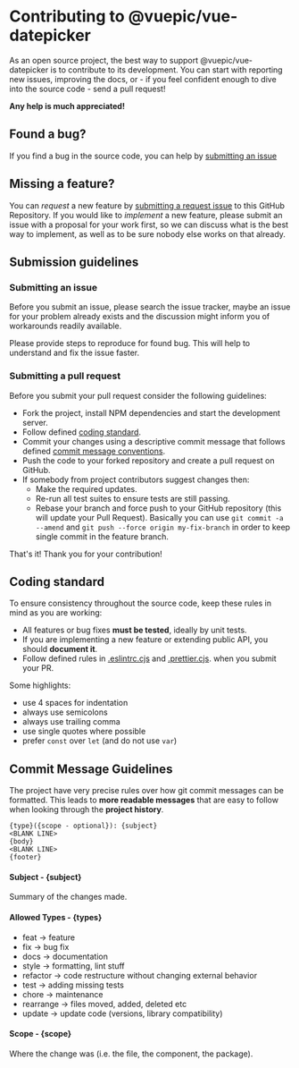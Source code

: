 # Contributing to @vuepic/vue-datepicker

As an open source project, the best way to support @vuepic/vue-datepicker is to contribute to its development.
You can start with reporting new issues, improving the docs, or - if you feel confident enough
to dive into the source code - send a pull request!

**Any help is much appreciated!**

## Found a bug?

If you find a bug in the source code, you can help by [submitting an issue](https://github.com/Vuepic/vue-datepicker/issues/new?assignees=&labels=&template=bug_report.md&title=)

## Missing a feature?

You can *request* a new feature by [submitting a request issue](https://github.com/Vuepic/vue-datepicker/issues/new?assignees=&labels=&template=feature_request.md&title=) to this GitHub
Repository. If you would like to *implement* a new feature, please submit an issue with a proposal for your work first,
so we can discuss what is the best way to implement, as well as to be sure nobody else works on that already.

## Submission guidelines

### Submitting an issue

Before you submit an issue, please search the issue tracker, maybe an issue for your problem already exists and the discussion
might inform you of workarounds readily available.

Please provide steps to reproduce for found bug. This will help to understand and fix the issue faster.

### Submitting a pull request

Before you submit your pull request consider the following guidelines:

- Fork the project, install NPM dependencies and start the development server.
- Follow defined [coding standard](#coding-standard).
- Commit your changes using a descriptive commit message that follows defined [commit message conventions](#commit-message-guidelines).
- Push the code to your forked repository and create a pull request on GitHub.
- If somebody from project contributors suggest changes then:
    - Make the required updates.
    - Re-run all test suites to ensure tests are still passing.
    - Rebase your branch and force push to your GitHub repository (this will update your Pull Request). Basically you can
      use `git commit -a --amend` and `git push --force origin my-fix-branch` in order to keep single commit in the feature
      branch.

That's it! Thank you for your contribution!

## <a name="coding-standard"></a> Coding standard

To ensure consistency throughout the source code, keep these rules in mind as you are working:

- All features or bug fixes **must be tested**, ideally by unit tests.
- If you are implementing a new feature or extending public API, you should **document it**.
- Follow defined rules in [.eslintrc.cjs](../.eslintrc.cjs) and [.prettier.cjs](../.prettierrc.cjs).
  when you submit your PR.

Some highlights:

- use 4 spaces for indentation
- always use semicolons
- always use trailing comma
- use single quotes where possible
- prefer `const` over `let` (and do not use `var`)

## Commit Message Guidelines

The project have very precise rules over how git commit messages can be formatted. This leads to
**more readable messages** that are easy to follow when looking through the **project history**.

```
{type}({scope - optional}): {subject}
<BLANK LINE>
{body}
<BLANK LINE>
{footer}
```

#### Subject - {subject}

Summary of the changes made.

#### Allowed Types - {types}

- feat -> feature
- fix -> bug fix
- docs -> documentation
- style -> formatting, lint stuff
- refactor -> code restructure without changing external behavior
- test -> adding missing tests
- chore -> maintenance
- rearrange -> files moved, added, deleted etc
- update -> update code (versions, library compatibility)

#### Scope - {scope}

Where the change was (i.e. the file, the component, the package).